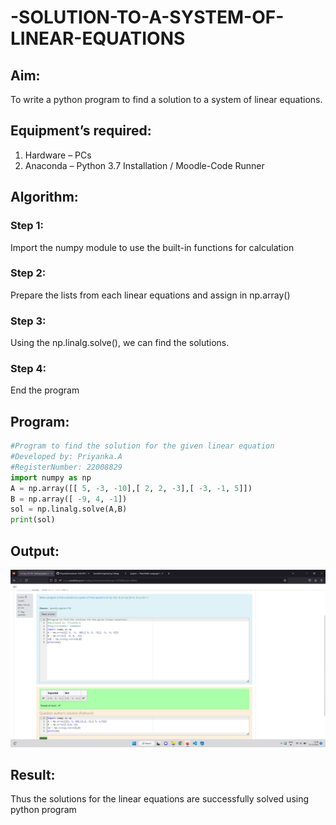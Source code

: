 # -SOLUTION-TO-A-SYSTEM-OF-LINEAR-EQUATIONS
## Aim:
To write a python program to find a solution to a system of linear equations.
## Equipment’s required:
1. 	Hardware – PCs
2. 	Anaconda – Python 3.7 Installation / Moodle-Code Runner
## Algorithm:
### Step 1: 
Import the numpy module to use the built-in functions for calculation
### Step 2: 
Prepare the lists from each linear equations and assign in np.array()
### Step 3: 
Using the np.linalg.solve(), we can find the solutions.
### Step 4: 
End the program
## Program:

```python
#Program to find the solution for the given linear equation
#Developed by: Priyanka.A
#RegisterNumber: 22008829
import numpy as np
A = np.array([[ 5, -3, -10],[ 2, 2, -3],[ -3, -1, 5]])
B = np.array([ -9, 4, -1])
sol = np.linalg.solve(A,B)
print(sol)
```
## Output:

![OUTPUT](./Images/exp1output.png)

## Result: 
Thus the solutions for the linear equations are successfully solved using python program

